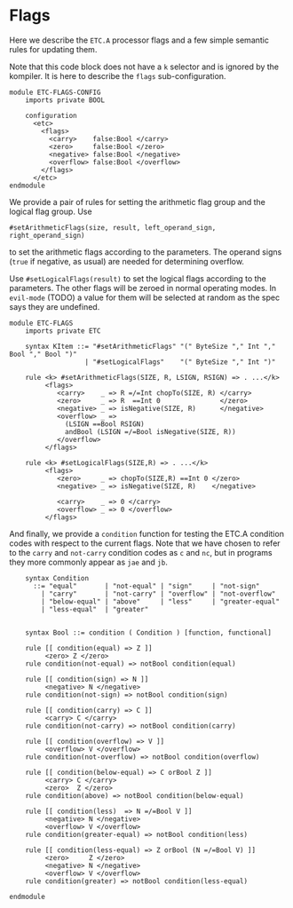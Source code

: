 # Flags

Here we describe the `ETC.A` processor flags and a few simple semantic rules
for updating them.

Note that this code block does not have a `k` selector and is ignored by the
kompiler. It is here to describe the `flags` sub-configuration.

```
module ETC-FLAGS-CONFIG
    imports private BOOL

    configuration
      <etc>
        <flags>
          <carry>    false:Bool </carry>
          <zero>     false:Bool </zero>
          <negative> false:Bool </negative>
          <overflow> false:Bool </overflow>
        </flags>
      </etc>
endmodule
```

We provide a pair of rules for setting the arithmetic flag group and the
logical flag group. Use 
```
#setArithmeticFlags(size, result, left_operand_sign, right_operand_sign)
```
to set the arithmetic flags according to the parameters. The operand signs
(`true` if negative, as usual) are needed for determining overflow.

Use `#setLogicalFlags(result)`
to set the logical flags according to the parameters. The other flags will
be zeroed in normal operating modes. In `evil-mode` (TODO) a value for them
will be selected at random as the spec says they are undefined.

```k
module ETC-FLAGS
    imports private ETC

    syntax KItem ::= "#setArithmeticFlags" "(" ByteSize "," Int "," Bool "," Bool ")"
                   | "#setLogicalFlags"    "(" ByteSize "," Int ")"

    rule <k> #setArithmeticFlags(SIZE, R, LSIGN, RSIGN) => . ...</k>
         <flags>
            <carry>    _ => R =/=Int chopTo(SIZE, R) </carry>
            <zero>     _ => R  ==Int 0               </zero>
            <negative> _ => isNegative(SIZE, R)      </negative>
            <overflow> _ =>
              (LSIGN ==Bool RSIGN)
              andBool (LSIGN =/=Bool isNegative(SIZE, R))
            </overflow>
         </flags>

    rule <k> #setLogicalFlags(SIZE,R) => . ...</k>
         <flags>
            <zero>     _ => chopTo(SIZE,R) ==Int 0 </zero>
            <negative> _ => isNegative(SIZE, R)    </negative>
            
            <carry>    _ => 0 </carry>
            <overflow> _ => 0 </overflow>
         </flags>
```

And finally, we provide a `condition` function for testing the ETC.A condition
codes with respect to the current flags. Note that we have chosen to refer to
the `carry` and `not-carry` condition codes as `c` and `nc`, but in programs
they more commonly appear as `jae` and `jb`.

```k
    syntax Condition
      ::= "equal"       | "not-equal" | "sign"     | "not-sign"
        | "carry"       | "not-carry" | "overflow" | "not-overflow"
        | "below-equal" | "above"     | "less"     | "greater-equal"
        | "less-equal"  | "greater"


    syntax Bool ::= condition ( Condition ) [function, functional]

    rule [[ condition(equal) => Z ]]
         <zero> Z </zero>
    rule condition(not-equal) => notBool condition(equal)

    rule [[ condition(sign) => N ]]
         <negative> N </negative>
    rule condition(not-sign) => notBool condition(sign)

    rule [[ condition(carry) => C ]]
         <carry> C </carry>
    rule condition(not-carry) => notBool condition(carry)

    rule [[ condition(overflow) => V ]]
         <overflow> V </overflow>
    rule condition(not-overflow) => notBool condition(overflow)

    rule [[ condition(below-equal) => C orBool Z ]]
         <carry> C </carry>
         <zero>  Z </zero>
    rule condition(above) => notBool condition(below-equal)

    rule [[ condition(less)  => N =/=Bool V ]]
         <negative> N </negative>
         <overflow> V </overflow>
    rule condition(greater-equal) => notBool condition(less)

    rule [[ condition(less-equal) => Z orBool (N =/=Bool V) ]]
         <zero>     Z </zero>
         <negative> N </negative>
         <overflow> V </overflow>
    rule condition(greater) => notBool condition(less-equal)
```

```k
endmodule
```
